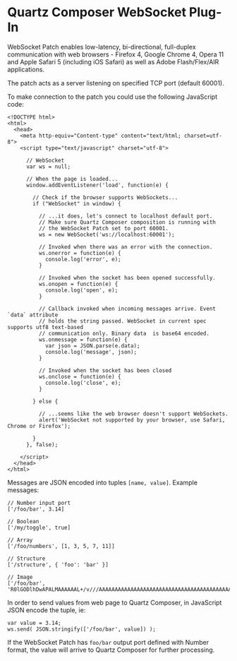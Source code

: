 # Quartz Composer WebSocket Plug-In

WebSocket Patch enables low-latency, bi-directional, full-duplex communication with web browsers - Firefox 4, Google Chrome 4, Opera 11 and Apple Safari 5 (including iOS Safari) as well as Adobe Flash/Flex/AIR applications.

The patch acts as a server listening on specified TCP port (default 60001).

To make connection to the patch you could use the following JavaScript code:

    <!DOCTYPE html>
    <html>
      <head>
        <meta http-equiv="Content-type" content="text/html; charset=utf-8">
        <script type="text/javascript" charset="utf-8">
      
          // WebSocket
          var ws = null;
      
          // When the page is loaded...
          window.addEventListener('load', function(e) {
        
            // Check if the browser supports WebSockets...
            if ("WebSocket" in window) {
          
              // ...it does, let's connect to localhost default port.
              // Make sure Quartz Composer composition is running with
              // the WebSocket Patch set to port 60001. 
              ws = new WebSocket('ws://localhost:60001');
            
              // Invoked when there was an error with the connection. 
              ws.onerror = function(e) {
                console.log('error', e);
              }
            
              // Invoked when the socket has been opened successfully.
              ws.onopen = function(e) {
                console.log('open', e);
              }
            
              // Callback invoked when incoming messages arrive. Event `data` attribute
              // holds the string passed. WebSocket in current spec supports utf8 text-based
              // communication only. Binary data  is base64 encoded.
              ws.onmessage = function(e) {
                var json = JSON.parse(e.data);
                console.log('message', json);
              }
            
              // Invoked when the socket has been closed
              ws.onclose = function(e) {
                console.log('close', e);
              }
            
            } else {
          
              // ...seems like the web browser doesn't support WebSockets.
              alert('WebSocket not supported by your browser, use Safari, Chrome or Firefox');
            
            }
          }, false);
        
        </script>
      </head>
    </html>

Messages are JSON encoded into tuples `[name, value]`. Example messages:

    // Number input port
    ['/foo/bar', 3.14]
  
    // Boolean
    ['/my/toggle', true]
  
    // Array
    ['/foo/numbers', [1, 3, 5, 7, 11]]
  
    // Structure
    ['/structure', { 'foo': 'bar' }]
  
    // Image
    ['/foo/bar', 'R0lGODlhDwAPALMAAAAAAL+/v///AAAAAAAAAAAAAAAAAAAAAAAAAAAAAAAAAAAAAAAAAAAAAAAAAAAAACH5BAEAAAEALAAAAAAPAA8AAAQ0MEgJap04VMH5xUAnelM4jgAlmOtqpqzlxewpbjZa565nvxrfjRScyYjFXwbX+WQ0lhQmAgA7']

In order to send values from web page to Quartz Composer, in JavaScript JSON encode the tuple, ie:

    var value = 3.14;
    ws.send( JSON.stringify(['/foo/bar', value]) );

If the WebSocket Patch has `foo/bar` output port defined with Number format, the value will arrive to Quartz Composer for further processing.
